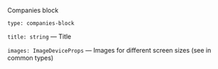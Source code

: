 Companies block

`type: companies-block`

`title: string` — Title

`images: ImageDeviceProps` — Images for different screen sizes (see in common types)

